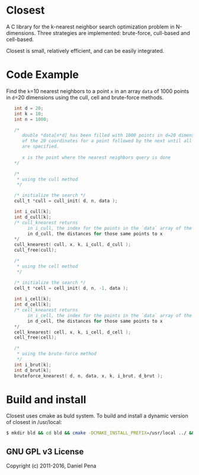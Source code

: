 # Closest 
 
A C library for the k-nearest neighbor search optimization problem in N-dimensions. 
Three strategies are implemented: brute-force, cull-based and cell-based. 

Closest is small, relatively efficient, and can be easily integrated.


# Code Example

Find the `k`=10 nearest neighbors to a point `x` in an array `data` of 1000 points in `d`=20 dimensions
using the cull, cell and brute-force methods.

```c
   int d = 20;
   int k = 10;
   int n = 1000;

   /* 
      double *data[n*d] has been filled with 1000 points in d=20 dimensions, each
      of the 20 coordinates for a point followed by the next until all 1000 
      are specified.
     
      x is the point where the nearest neighbors query is done
   */

   /* 
    * using the cull method 
    */ 

   /* initialize the search */
   cull_t *cull = cull_init( d, n, data ); 

   int i_cull[k];
   int d_cull[k];
   /* cull_knearest returns 
        in i_cull, the index for the points in the `data` array of the k-nearest neighbors to x */
        in d_cull, the distances for those same points to x 
   */
   cull_knearest( cull, x, k, i_cull, d_cull ); 
   cull_free(cull);

   /* 
    * using the cell method 
    */ 

   /* initialize the search */
   cell_t *cell = cell_init( d, n, -1, data );
   
   int i_cell[k];
   int d_cell[k];
   /* cell_knearest returns 
        in i_cell, the index for the points in the `data` array of the k-nearest neighbors to x */
        in d_cell, the distances for those same points to x 
   */
   cell_knearest( cell, x, k, i_cell, d_cell ); 
   cell_free(cell);

   /* 
    * using the brute-force method 
    */ 
   int i_brut[k];
   int d_brut[k];
   bruteforce_knearest( d, n, data, x, k, i_brut, d_brut ); 

```

# Build and install

Closest uses cmake as buld system. To build and install a dynamic version of closest in /usr/local:

```bash
$ mkdir bld && cd bld && cmake -DCMAKE_INSTALL_PREFIX=/usr/local ../ && make && make install && cd ..
``` 

## GNU GPL v3 License
Copyright (c) 2011-2016, Daniel Pena 

